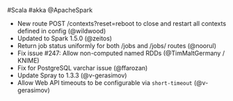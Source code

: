 #Scala #akka @ApacheSpark

* New route POST /contexts?reset=reboot to close and restart all contexts defined in config (@wildwood)
* Updated to Spark 1.5.0 (@zeitos)
* Return job status uniformly for both /jobs and /jobs/<jobId> routes (@noorul)
* Fix issue #247: Allow non-computed named RDDs (@TimMaltGermany / KNIME)
* Fix for PostgreSQL varchar issue (@ffarozan)
* Update Spray to 1.3.3 (@v-gerasimov)
* Allow Web API timeouts to be configurable via `short-timeout` (@v-gerasimov)
